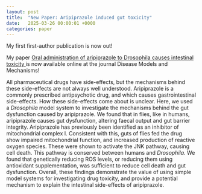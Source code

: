 ```yaml
---
layout: post
title:  "New Paper: Aripiprazole induced gut toxicity"
date:   2025-03-26 00:00:01 +0000
categories: paper
---
```


My first first-author publication is now out!

My paper [Oral administration of aripiprazole to Drosophila causes intestinal toxicity ][ari-gut] is now available online at the journal Disease Models and Mechanisms!

All pharmaceutical  drugs have side-effects, but the mechanisms behind these side-effects are not always well understood. Aripiprazole is a commonly prescribed antipsychotic drug, and which causes gastrointestinal side-effects. How these side-effects come about is unclear. Here, we used a *Drosophila* model system to investigate the mechanisms behind the gut dysfunction caused by aripiprazole. We found that in flies, like in humans, aripiprazole causes gut dysfunction, altering faecal output and gut barrier integrity. Aripiprazole has previously been identified as an inhibitor of mitochondrial complex I. Consistent with this, guts of flies fed the drug show impaired mitochondrial function, and increased production of reactive oxygen species. These were shown to activate the JNK pathway, causing cell death. This pathway is conserved between humans and *Drosophila*. We found that genetically reducing ROS levels, or reducing them using antioxidant supplementation, was sufficient to reduce cell death and gut dysfunction. Overall, these findings demonstrate the value of using simple model systems for investigating drug toxicity, and provide a potential mechanism to explain the intestinal side-effects of aripiprazole.

[ari-gut]: https://journals.biologists.com/dmm/article/18/3/dmm052180/367470/Oral-administration-of-aripiprazole-to-Drosophila